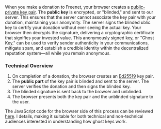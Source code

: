 When you make a donation to Freenet, your browser creates a [public-private key pair](https://en.wikipedia.org/wiki/Public-key_cryptography). 
The **public key** is encrypted, or "blinded," and sent to our server. This ensures that the server 
cannot associate the key pair with your donation, maintaining your anonymity. The server signs the blinded 
ublic key to certify your donation without ever seeing the actual key. Your browser then decrypts 
the signature, delivering a cryptographic certificate that signifies your invested value. This anonymously 
signed key, or "Ghost Key," can be used to verify sender authenticity in your communications, mitigate 
spam, and establish a credible identity within the decentralized reputation system—all while you 
remain anonymous.

### Technical Overview

1. On completion of a donation, the browser creates an [Ed25519](https://en.wikipedia.org/wiki/EdDSA) key pair.
2. The **public part** of the key pair is blinded and sent to the server. The server verifies the donation and then signs the blinded key.
3. The blinded signature is sent back to the browser and unblinded.
4. The browser presents both the key pair and the unblinded signature to the user.

The JavaScript code for the browser side of this process can be reviewed [here](/js/donation-success.js).
l details, making it suitable for both technical and non-technical audiences interested in understanding how ghost keys work.